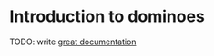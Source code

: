 # Introduction to dominoes

TODO: write [great documentation](http://jacobian.org/writing/great-documentation/what-to-write/)
